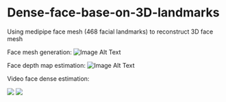 # Dense-face-base-on-3D-landmarks
Using medipipe face mesh (468 facial landmarks) to reconstruct 3D face mesh

Face mesh generation:
![Image Alt Text](https://github.com/nguyentrongvan/Dense-face-base-on-3D-landmarks/blob/main/data/demo/dense.png)

Face depth map estimation:
![Image Alt Text](https://github.com/nguyentrongvan/Dense-face-base-on-3D-landmarks/blob/main/data/demo/depth.png)

Video face dense estimation:


![](https://github.com/nguyentrongvan/Dense-face-base-on-3D-landmarks/blob/main/data/demo/famed01.gif)
![](https://github.com/nguyentrongvan/Dense-face-base-on-3D-landmarks/blob/main/data/demo/famed02.gif)

